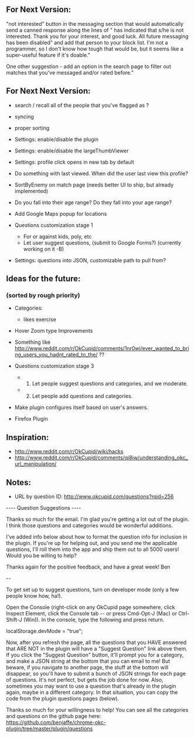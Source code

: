 
## For Next Version:
"not interested" button in the messaging section that would automatically send a canned response along the lines of "<username> has indicated that s/he is not interested. Thank you for your interest, and good luck. All future messaging has been disabled" and add that person to your block list. I'm not a programmer, so I don't know how tough that would be, but it seems like a super-useful feature if it's doable."

One other suggestion - add an option in the search page to filter out matches that you've messaged and/or rated before."

## For Next Next Version:

* search / recall all of the people that you've flagged as <X>?

* syncing

* proper sorting

* Settings: enable/disable the plugin
* Settings: enable/disable the largeThumbViewer
* Settings: profile click opens in new tab by default

* Do something with last viewed. When did the user last view this profile?

* SortByEnemy on match page (needs better UI to ship, but already implemented)
* Do you fall into their age range? Do they fall into your age range?

* Add Google Maps popup for locations

* Questions customization stage 1
    * For or against kids, poly, etc
    * Let user suggest questions, (submit to Google Forms?) (currently working on it -B)

* Settings: questions into JSON, customizable path to pull from?

## Ideas for the future:
### (sorted by rough priority)
* Categories:
    * likes exercise

* Hover Zoom type Improvements
* Something like http://www.reddit.com/r/OkCupid/comments/1nr0wj/ever_wanted_to_bring_users_you_hadnt_rated_to_the/ ??

* Questions customization stage 3
    * 1. Let people suggest questions and categories, and we moderate.
    * 2. Let people add questions and categories.
* Make plugin configures itself based on user's answers.
* Firefox Plugin



## Inspiration:
* http://www.reddit.com/r/OkCupid/wiki/hacks
* http://www.reddit.com/r/OkCupid/comments/qi8iw/understanding_okc_url_manipulation/


## Notes:
* URL by question ID: http://www.okcupid.com/questions?rqid=256



---- Question Suggestions ----

Thanks so much for the email. I'm glad you're getting a lot out of the plugin. I think those questions and categories would be wonderful additions. 

I've added info below about how to format the question info for inclusion in the plugin. If you're up for helping out, and you send me the applicable questions, I'll roll them into the app and ship them out to all 5000 users! Would you be willing to help?

Thanks again for the positive feedback, and have a great week!
Ben

--

To get set up to suggest questions, turn on developer mode (only a few people know how, ha!). 

Open the Console (right-click on any OkCupid page somewhere, click Inspect Element, click the Console tab -- or press Cmd-Opt-J (Mac) or Ctrl-Shift-J (Win)). In the console, type the following and press return.

localStorage.devMode = "true";

Now, after you refresh the page, all the questions that you HAVE answered that ARE NOT in the plugin will have a "Suggest Question" link above them. If you click the "Suggest Question" button, it'll prompt you for a category, and make a JSON string at the bottom that you can email to me! But beware, if you navigate to another page, the stuff at the bottom will disappear, so you'll have to submit a bunch of JSON strings for each page of questions. It's not perfect, but gets the job done for now. Also, sometimes you may want to use a question that's already in the plugin again, maybe in a different category. In that situation, you can copy the code from the plugin questions pages (below).

Thanks so much for your willingness to help! You can see all the categories and questions on the github page here: https://github.com/benjaffe/chrome-okc-plugin/tree/master/plugin/questions
